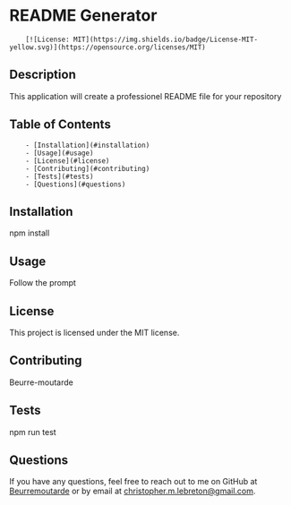 # README Generator

        [![License: MIT](https://img.shields.io/badge/License-MIT-yellow.svg)](https://opensource.org/licenses/MIT)
        
## Description

This application will create a professionel README file for your repository
        
## Table of Contents

        - [Installation](#installation)
        - [Usage](#usage)
        - [License](#license)
        - [Contributing](#contributing)
        - [Tests](#tests)
        - [Questions](#questions)

## Installation

npm install
        
## Usage

Follow the prompt
        
## License

This project is licensed under the MIT license.
        
## Contributing

Beurre-moutarde
        
## Tests

npm run test 
        
## Questions
        
If you have any questions, feel free to reach out to me on GitHub at [Beurremoutarde](https://github.com/Beurremoutarde) or by email at christopher.m.lebreton@gmail.com. 
